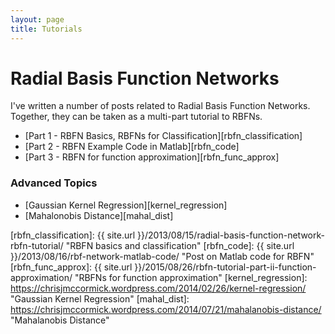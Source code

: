 ```yaml
---
layout: page
title: Tutorials
---
```


Radial Basis Function Networks
==============================
I've written a number of posts related to Radial Basis Function Networks. Together, they can be taken as a multi-part tutorial to RBFNs.

* [Part 1 - RBFN Basics, RBFNs for Classification][rbfn_classification]
* [Part 2 - RBFN Example Code in Matlab][rbfn_code]
* [Part 3 - RBFN for function approximation][rbfn_func_approx]

### Advanced Topics
* [Gaussian Kernel Regression][kernel_regression]
* [Mahalonobis Distance][mahal_dist]

[rbfn_classification]: {{ site.url }}/2013/08/15/radial-basis-function-network-rbfn-tutorial/ "RBFN basics and classification"
[rbfn_code]: {{ site.url }}/2013/08/16/rbf-network-matlab-code/ "Post on Matlab code for RBFN"
[rbfn_func_approx]: {{ site.url }}/2015/08/26/rbfn-tutorial-part-ii-function-approximation/ "RBFNs for function approximation"
[kernel_regression]: https://chrisjmccormick.wordpress.com/2014/02/26/kernel-regression/ "Gaussian Kernel Regression"
[mahal_dist]: https://chrisjmccormick.wordpress.com/2014/07/21/mahalanobis-distance/ "Mahalanobis Distance"

